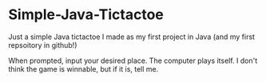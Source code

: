 # Simple-Java-Tictactoe
Just a simple Java tictactoe I made as my first project in Java (and my first repsoitory in github!)

When prompted, input your desired place. The computer plays itself. I don't think the game is winnable, but if it is, tell me.
